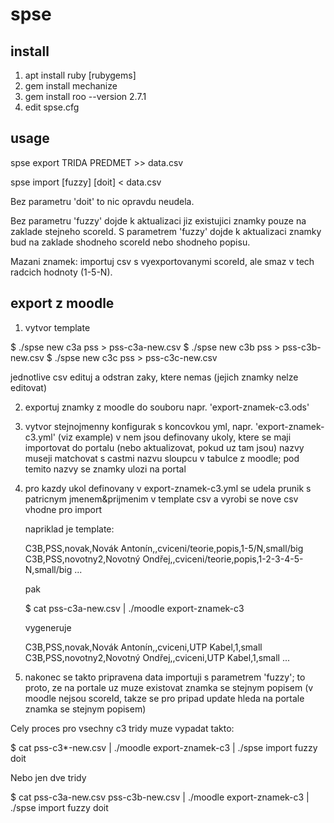 # spse

## install

1. apt install ruby [rubygems]
2. gem install mechanize
3. gem install roo --version 2.7.1
4. edit spse.cfg

## usage

spse export TRIDA PREDMET >> data.csv

spse import [fuzzy] [doit] < data.csv

Bez parametru 'doit' to nic opravdu neudela.

Bez parametru 'fuzzy' dojde k aktualizaci jiz existujici znamky pouze na zaklade stejneho scoreId.
S parametrem 'fuzzy' dojde k aktualizaci znamky bud na zaklade shodneho scoreId nebo shodneho popisu.

Mazani znamek: importuj csv s vyexportovanymi scoreId, ale smaz v tech radcich hodnoty (1-5-N).

## export z moodle

1. vytvor template

  $ ./spse new c3a pss > pss-c3a-new.csv
  $ ./spse new c3b pss > pss-c3b-new.csv
  $ ./spse new c3c pss > pss-c3c-new.csv

  jednotlive csv edituj a odstran zaky, ktere nemas (jejich znamky nelze editovat)

2. exportuj znamky z moodle do souboru napr. 'export-znamek-c3.ods'

3. vytvor stejnojmenny konfigurak s koncovkou yml, napr. 'export-znamek-c3.yml' (viz example)
   v nem jsou definovany ukoly, ktere se maji importovat do portalu (nebo aktualizovat, pokud uz tam jsou)
   nazvy museji matchovat s castmi nazvu sloupcu v tabulce z moodle; pod temito nazvy se znamky ulozi na portal

4. pro kazdy ukol definovany v export-znamek-c3.yml se udela prunik s patricnym jmenem&prijmenim v template csv a vyrobi se nove csv vhodne pro import

   napriklad je template:

   C3B,PSS,novak,Novák Antonín,,cviceni/teorie,popis,1-5/N,small/big
   C3B,PSS,novotny2,Novotný Ondřej,,cviceni/teorie,popis,1-2-3-4-5-N,small/big
   ...

   pak

   $ cat pss-c3a-new.csv | ./moodle export-znamek-c3

   vygeneruje

   C3B,PSS,novak,Novák Antonín,,cviceni,UTP Kabel,1,small
   C3B,PSS,novotny2,Novotný Ondřej,,cviceni,UTP Kabel,1,small
   ...

5. nakonec se takto pripravena data importuji s parametrem 'fuzzy'; to proto, ze na portale uz muze existovat znamka se stejnym popisem
   (v moodle nejsou scoreId, takze se pro pripad update hleda na portale znamka se stejnym popisem)


Cely proces pro vsechny c3 tridy muze vypadat takto:

  $ cat pss-c3*-new.csv | ./moodle export-znamek-c3 | ./spse import fuzzy doit

Nebo jen dve tridy

  $ cat pss-c3a-new.csv pss-c3b-new.csv | ./moodle export-znamek-c3 | ./spse import fuzzy doit

